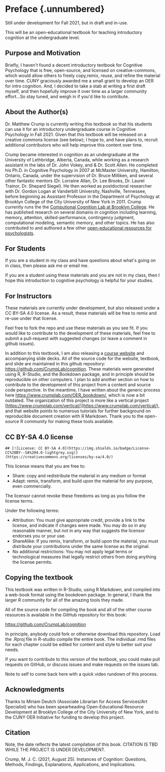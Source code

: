# Preface {.unnumbered}

Still under development for Fall 2021, but in draft and in-use.

This will be an open-educational textbook for teaching introductory cognition at the undergraduate level. 

## Purpose and Motivation

Briefly, I haven't found a decent introductory textbook for Cognitive Psychology that is free, open-source, and licensed on creative-commons, which would allow others to freely copy,remix, reuse, and refine the material over time. CUNY graciously awarded me a small grant to develop an OER for intro cognition. And, I decided to take a stab at writing a first draft myself, and then hopefully improve it over time as a larger community effort...So stay tuned, and weigh in if you'd like to contribute.

## About the Author(s)

Dr. Matthew Crump is currently writing this textbook so that his students can use it for an introductory undergraduate course in Cognitive Psychology in Fall 2021. Given that this textbook will be released on a creative commons license (see below); I hope to, and have plans to, recruit additional contributors who will help improve this content over time.

Crump became interested in cognition as an undergraduate at the University of Lethbridge, Alberta, Canada, while working as a research assistant in the labs of Dr. John Vokey, and & Dr. Scott Allen. He completed his Ph.D. in Cognitive Psychology in 2007 at McMaster University, Hamilton, Ontario, Canada, under the supervision of Dr. Bruce Milliken, and several other fantastic mentors (Dr. Lorraine Allan, Dr. Lee Brooks, Dr. Laurel Trainor, Dr. Shepard Siegel). He then worked as postdoctoral researcher with Dr. Gordon Logan at Vanderbilt University, Nashville, Tennessee, before beginning as Assistant Professor in the Department of Psychology at Brooklyn College of the City University of New York in 2011. Crump currently runs the the [Computional Cognition Lab at Brooklyn College](https://www.crumplab.com). He has published research on several domains in cognition including learning, memory, attention, skilled-performance, contingency judgment, computational modeling, semantic memory, and other topics. He has also contributed to and authored a few other [open-educational resources for psychologists](https://www.crumplab.com/Books.html).

## For Students

If you are a student in my class and have questions about what's going on in class, then please ask me or email me.

If you are a student using these materials and you are not in my class, then I hope this introduction to cognitive psychology is helpful for your studies. 

## For Instructors

These materials are currently under development, but also released under a CC BY-SA 4.0 license. As a result, these materials will be free to remix and re-use under that license. 

Feel free to fork the repo and use these materials as you see fit. If you would like to contribute to the development of these materials, feel free to submit a pull-request with suggested changes (or leave a comment in github issues).

In addition to this textbook, I am also releasing a [course website](https://www.crumplab.com/cognition/) and accompanying slide decks. All of the source code for the website, textbook, and slide are maintained in this github repository: <https://github.com/CrumpLab/cognition>. These materials were generated using R, R-Studio, and the Bookdown package, and in principle should be reproducible on other computers. I plan to add another section on how to contribute to the development of this project from a content and source code perspective. In the meantime, I have written about the generic process here <https://www.crumplab.com/OER_bookdown/>, which is now a bit outdated. The organization of this project is more like a vertical project [https://www.crumplab.com/vertical/](https://www.crumplab.com/vertical/), and that website points to numerous tutorials for further background on reproducible document creation with R Markdown. Thank you to the open-source R community for making these tools available.

## CC BY-SA 4.0 license


```
## [![License: CC BY-SA 4.0](https://img.shields.io/badge/License-CC%20BY--SA%204.0-lightgrey.svg)](https://creativecommons.org/licenses/by-sa/4.0/)
```



This license means that you are free to:

- Share: copy and redistribute the material in any medium or format
- Adapt: remix, transform, and build upon the material for any purpose, even commercially.

The licensor cannot revoke these freedoms as long as you follow the license terms.

Under the following terms:

- Attribution: You must give appropriate credit, provide a link to the license, and indicate if changes were made. You may do so in any reasonable manner, but not in any way that suggests the licensor endorses you or your use.
- ShareAlike: If you remix, transform, or build upon the material, you must distribute your contributions under the same license as the original.
- No additional restrictions: You may not apply legal terms or technological measures that legally restrict others from doing anything the license permits.

## Copying the textbook

This textbook was written in R-Studio, using R Markdown, and compiled into a web-book format using the bookdown package. In general, I thank the larger R community for all of the amazing tools they made.

All of the source code for compiling the book and all of the other course resources is available in the GitHub repository for this book:

<https://github.com/CrumpLab/cognition>

In principle, anybody could fork or otherwise download this repository. Load the .Rproj file in R-studio compile the entire book. The individual .rmd files for each chapter could be edited for content and style to better suit your needs.

If you want to contribute to this version of the textbook, you could make pull requests on GitHub, or discuss issues and make requests on the issues tab.

Note to self to come back here with a quick video rundown of this process.

## Acknowledgments

Thanks to Miriam Deutch (Associate Librarian for Access Services/Art Specialist) who has been spearheading Open-Educational Resource Development at Brooklyn College of the City University of New York, and to the CUNY OER Initiative for funding to develop this project.

## Citation

Note, the date reflects the latest compilation of this book. CITATION IS TBD WHILE THE PROJECT IS UNDER DEVELOPMENT.

Crump, M. J. C. (2021, August 25). Instances of Cognition: Questions, Methods, Findings, Explanations, Applications, and Implications. 


